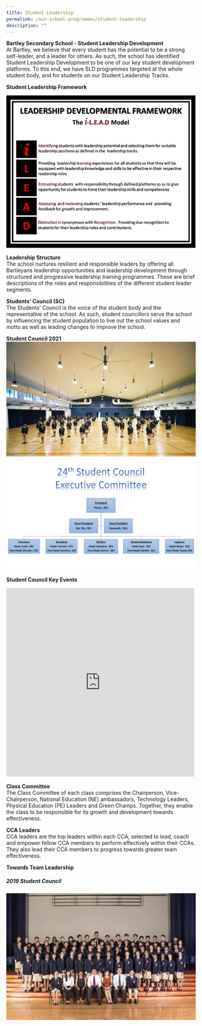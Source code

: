 ```yaml
---
title: Student Leadership
permalink: /our-school-programmes/student-leadership
description: ""
---
```

**Bartley Secondary School - Student Leadership Development** <br>
At Bartley, we believe that every student has the potential to be a strong self-leader, and a leader for others. As such, the school has identified Student Leadership Development to be one of our key student development platforms. To this end, we have SLD programmes targeted at the whole student body, and for students on our Student Leadership Tracks. 

**Student Leadership Framework**

![](/images/Student%20Org%20Chart.jpg)

**Leadership Structure** <br>
The school nurtures resilient and responsible leaders by offering all Bartleyans leadership opportunities and leadership development through structured and progressive leadership training programmes. These are brief descriptions of the roles and responsibilities of the different student leader segments.

**Students’ Council (SC)** <br>
The Students’ Council is the voice of the student body and the representative of the school. As such, student councillors serve the school by influencing the student population to live out the school values and motto as well as leading changes to improve the school.

**Student Council 2021** <br>
![](/images/Student%20Council%202021.jpeg)

![](/images/Org%20Chart%20for%20Website.jpg)

**Student Council Key Events**

<iframe allowfullscreen="true" height="500" width="500" frameborder="0" src="https://docs.google.com/presentation/d/e/2PACX-1vR7TbJ8Y4WbpYc3cwJKesfmIKsdRjxskdaZTzvsW4iO50trCbosuRD8QeoRFgqdCdM6kgjhJk1Cn2ut/embed?start=true&amp;loop=true&amp;delayms=10000"></iframe>

**Class Committee** <br>
The Class Committee of each class comprises the Chairperson, Vice-Chairperson, National Education (NE) ambassadors, Technology Leaders, Physical Education (PE) Leaders and Green Champs. Together, they enable the class to be responsible for its growth and development towards effectiveness.

**CCA Leaders** <br>
CCA leaders are the top leaders within each CCA, selected to lead, coach and empower fellow CCA members to perform effectively within their CCAs. They also lead their CCA members to progress towards greater team effectiveness. 

**Towards Team Leadership**

##### 2019 Student Council
![](/images/SC-Portraits-(12-of-33).jpg)